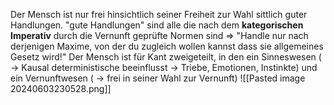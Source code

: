 Der Mensch ist nur frei hinsichtlich seiner Freiheit zur Wahl sittlich guter Handlungen.
"gute Handlungen" sind alle die nach dem **kategorischen Imperativ** durch die Vernunft geprüfte Normen sind ⇒ "Handle nur nach derjenigen Maxime, von der du zugleich wollen kannst dass sie allgemeines Gesetz wird!"
Der Mensch ist für Kant zweigeteilt, in den ein Sinneswesen ( → Kausal deterministische beeinflusst → Triebe, Emotionen, Instinkte) und ein Vernunftwesen ( → frei in seiner Wahl zur Vernunft)
![[Pasted image 20240603230528.png]]
